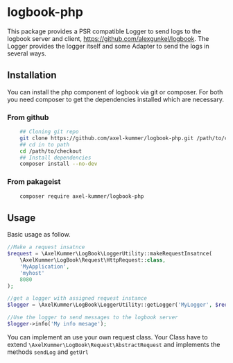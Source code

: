 # logbook-php

This package provides a PSR compatible Logger to send logs to the logbook server and client, https://github.com/alexgunkel/logbook.
The Logger provides the logger itself and some Adapter to send the logs in several ways.

## Installation

You can install the php component of logbook via git or composer. For both you need composer to
get the dependencies installed which are necessary.

### From github 
```bash
    ## Cloning git repo
    git clone https://github.com/axel-kummer/logbook-php.git /path/to/checkout
    ## cd in to path
    cd /path/to/checkout
    ## Install dependencies
    composer install --no-dev
```

### From pakageist
```bash
    composer require axel-kummer/logbook-php
```
## Usage

Basic usage as follow.

```php
//Make a request insatnce
$request = \AxelKummer\LogBook\LoggerUtility::makeRequestInsatnce(
    \AxelKummer\LogBook\Request\HttpRequest::class,
    'MyApplication',
    'myhost'
    8080
);

//get a logger with assigned request instance
$logger = \AxelKummer\LogBook\LoggerUtility::getLogger('MyLogger', $request);

//Use the logger to send messages to the logbook server
$logger->info('My info mesage');
```

You can implement an use your own request class. Your Class have to extend ``\AxelKummer\LogBook\Request\AbstractRequest``
and implements the methods ``sendLog`` and ``getUrl``


